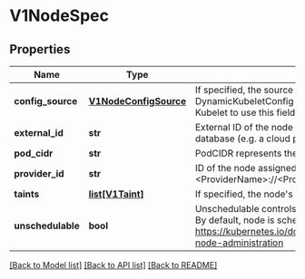 # V1NodeSpec

## Properties
Name | Type | Description | Notes
------------ | ------------- | ------------- | -------------
**config_source** | [**V1NodeConfigSource**](V1NodeConfigSource.md) | If specified, the source to get node configuration from The DynamicKubeletConfig feature gate must be enabled for the Kubelet to use this field | [optional] 
**external_id** | **str** | External ID of the node assigned by some machine database (e.g. a cloud provider). Deprecated. | [optional] 
**pod_cidr** | **str** | PodCIDR represents the pod IP range assigned to the node. | [optional] 
**provider_id** | **str** | ID of the node assigned by the cloud provider in the format: &lt;ProviderName&gt;://&lt;ProviderSpecificNodeID&gt; | [optional] 
**taints** | [**list[V1Taint]**](V1Taint.md) | If specified, the node&#39;s taints. | [optional] 
**unschedulable** | **bool** | Unschedulable controls node schedulability of new pods. By default, node is schedulable. More info: https://kubernetes.io/docs/concepts/nodes/node/#manual-node-administration | [optional] 

[[Back to Model list]](../README.md#documentation-for-models) [[Back to API list]](../README.md#documentation-for-api-endpoints) [[Back to README]](../README.md)


